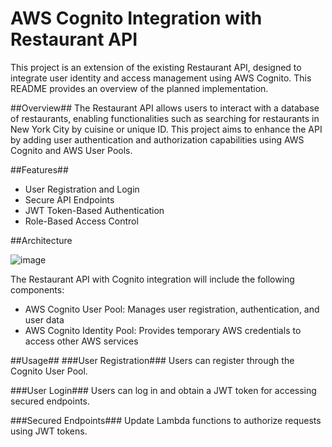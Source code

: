 # AWS Cognito Integration with Restaurant API #

This project is an extension of the existing Restaurant API, designed to integrate user identity and access management using AWS Cognito. This README provides an overview of the planned implementation.

##Overview##
The Restaurant API allows users to interact with a database of restaurants, enabling functionalities such as searching for restaurants in New York City by cuisine or unique ID. This project aims to enhance the API by adding user authentication and authorization capabilities using AWS Cognito and AWS User Pools.

##Features##
* User Registration and Login
* Secure API Endpoints
* JWT Token-Based Authentication
* Role-Based Access Control

##Architecture

![image](https://github.com/ernraff/integrating-cognito-auth-with-existing-api/assets/103540977/85006382-baa4-49e3-9b52-b0a487fcba55)

The Restaurant API with Cognito integration will include the following components:
* AWS Cognito User Pool:  Manages user registration, authentication, and user data
* AWS Cognito Identity Pool: Provides temporary AWS credentials to access other AWS services

##Usage##
###User Registration###
Users can register through the Cognito User Pool.

###User Login###
Users can log in and obtain a JWT token for accessing secured endpoints.

###Secured Endpoints###
Update Lambda functions to authorize requests using JWT tokens.

